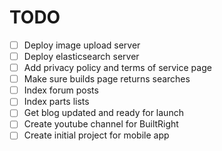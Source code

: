 TODO
====
- [ ] Deploy image upload server
- [ ] Deploy elasticsearch server
- [ ] Add privacy policy and terms of service page
- [ ] Make sure builds page returns searches
- [ ] Index forum posts
- [ ] Index parts lists
- [ ] Get blog updated and ready for launch 
- [ ] Create youtube channel for BuiltRight
- [ ] Create initial project for mobile app
